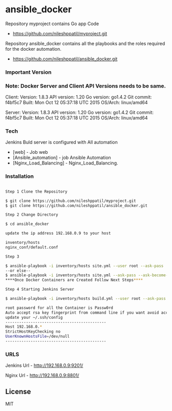 # ansible_docker
Repository myproject contains Go app Code
  -  https://github.com/nileshppatil/myproject.git
  
Repository ansible_docker contains all the playbooks and the roles required for the docker automation.

  - https://github.com/nileshppatil/ansible_docker.git
 


### Important Version 
### Note: Docker Server and Client API Versions needs to be same. 
Client: Version: 1.8.3
API version: 1.20
Go version: go1.4.2 
Git commit: f4bf5c7 
Built: Mon Oct 12 05:37:18 UTC 2015 
OS/Arch: linux/amd64

Server: Version: 1.8.3 
API version: 1.20 
Go version: go1.4.2 
Git commit: f4bf5c7 
Built: Mon Oct 12 05:37:18 UTC 2015 
OS/Arch: linux/amd64

### Tech

Jenkins Buld server is configured with All automation

* [web] - Job web
* [Ansible_automation] - job Ansible Automation
* [Nginx_Load_Balancing] - Nginx_Load_Balancing.

### Installation


```sh

Step 1 Clone the Repository

$ git clone https://github.com/nileshppatil/myproject.git 
$ git clone https://github.com/nileshppatil/ansible_docker.git

Step 2 Change Directory 

$ cd ansible_docker

update the ip address 192.168.0.9 to your host

inventory/hosts
nginx_conf/default.conf

Step 3

$ ansible-playbook -i inventory/hosts site.yml --user root --ask-pass
--or else--
$ ansible-playbook -i inventory/hosts site.yml --ask-pass --ask-become-pass
****Once Docker Containers are Created Follow Next Steps****

Step 4 Starting Jenkins Server

$ ansible-playbook -i inventory/hosts build.yml --user root --ask-pass 

root password for all the Container is Passw0rd
Auto accept rsa key fingerprint from command line if you want avoid accepting key fingerprint
update your ~/.ssh/config
--------------------------------------------
Host 192.168.0.* 
StrictHostKeyChecking no
UserKnownHostsFile=/dev/null
--------------------------------------------
```
### URLS
Jenkins Url
    - http://192.168.0.9:9201/

Nginx Url
    - http://192.168.0.9:8801/


License
----

MIT
